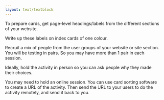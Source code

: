 ```yaml
---
layout: text/textblock
---
```


To prepare cards, get page-level headings/labels from the different sections of your website. 

Write up these labels on index cards of one colour.

Recruit a mix of people from the user groups of your website or site section. You will be testing in pairs. So you may have more than 1 pair in each session.

Ideally, hold the activity in person so you can ask people why they made their choices.

You may need to hold an online session. You can use card sorting software to create a URL of the activity. Then send the URL to your users to do the activity remotely, and send it back to you.
